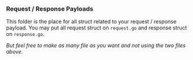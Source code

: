 ### Request / Response Payloads

This folder is the place for all struct related to your request / response payload.
You may put all request struct on `request.go` 
and response struct on `response.go`.

*But feel free to make as many file as you want and not using the two files above.*